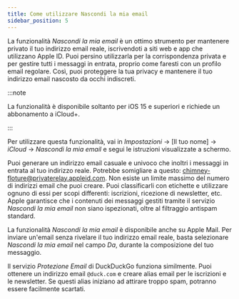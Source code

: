 ```yaml
---
title: Come utilizzare Nascondi la mia email
sidebar_position: 5
---
```


La funzionalità *Nascondi la mia email* è un ottimo strumento per mantenere privato il tuo indirizzo email reale, iscrivendoti a siti web e app che utilizzano Apple ID. Puoi persino utilizzarla per la corrispondenza privata e per gestire tutti i messaggi in entrata, proprio come faresti con un profilo email regolare. Così, puoi proteggere la tua privacy e mantenere il tuo indirizzo email nascosto da occhi indiscreti.

:::note

La funzionalità è disponibile soltanto per iOS 15 e superiori e richiede un abbonamento a iCloud+.

:::

Per utilizzare questa funzionalità, vai in *Impostazioni* → [Il tuo nome] → *iCloud* → *Nascondi la mia email* e segui le istruzioni visualizzate a schermo.

Puoi generare un indirizzo email casuale e univoco che inoltri i messaggi in entrata al tuo indirizzo reale. Potrebbe somigliare a questo: chimney-floture@privaterelay.appleid.com. Non esiste un limite massimo del numero di indirizzi email che puoi creare. Puoi classificarli con etichette e utilizzare ognuno di essi per scopi differenti: iscrizioni, ricezione di newsletter, etc. Apple garantisce che i contenuti dei messaggi gestiti tramite il servizio *Nascondi la mia email* non siano ispezionati, oltre al filtraggio antispam standard.

La funzionalità *Nascondi la mia email* è disponibile anche su Apple Mail. Per inviare un'email senza rivelare il tuo indirizzo email reale, basta selezionare *Nascondi la mia email* nel campo *Da*, durante la composizione del tuo messaggio.

Il servizio *Protezione Email* di DuckDuckGo funziona similmente. Puoi ottenere un indirizzo email `@duck.com` e creare alias email per le iscrizioni e le newsletter. Se questi alias iniziano ad attirare troppo spam, potranno essere facilmente scartati.

